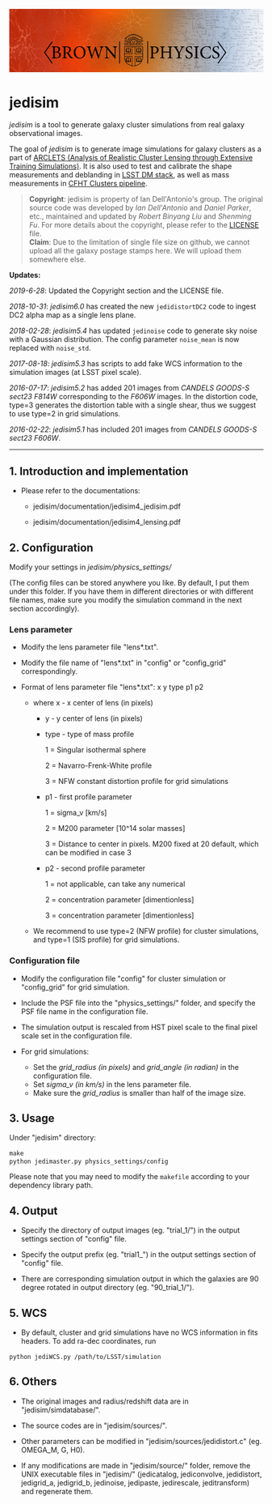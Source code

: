 ![logo](https://github.com/rbliu/Memo-astro/blob/master/images/Brown_physics.jpg "logo of Brown Physics")

# jedisim

*jedisim* is a tool to generate galaxy cluster simulations from real galaxy observational images.

The goal of *jedisim* is to generate image simulations for galaxy clusters as a part of [ARCLETS (Analysis of Realistic Cluster Lensing through Extensive Training Simulations)](http://www.het.brown.edu/people/ian/ClustersChallenge/). It is also used to test and calibrate the shape measurements and deblanding in [LSST DM stack](https://pipelines.lsst.io/index.html), as well as mass measurements in [CFHT Clusters pipeline](https://github.com/nicolaschotard/Clusters).

> **Copyright**: jedisim is property of Ian Dell'Antonio's group. The original source code was developed by *Ian Dell'Antonio* and *Daniel Parker*, etc., maintained and updated by *Robert Binyang Liu* and *Shenming Fu*. For more details about the copyright, please refer to the [LICENSE](https://github.com/rbliu/jedisim/blob/master/LICENSE) file. <br>
> **Claim**: Due to the limitation of single file size on github, we cannot upload all the galaxy postage stamps here. We will upload them somewhere else.

**Updates:**

*2019-6-28*: Updated the Copyright section and the LICENSE file.

*2018-10-31*: *jedisim6.0* has created the new `jedidistortDC2` code to ingest DC2 alpha map as a single lens plane.

*2018-02-28*: *jedisim5.4* has updated `jedinoise` code to generate sky noise with a Gaussian distribution. The config parameter `noise_mean` is now replaced with `noise_std`. 

*2017-08-18*: *jedisim5.3* has scripts to add fake WCS information to the simulation images (at LSST pixel scale).

*2016-07-17*: *jedisim5.2* has added 201 images from *CANDELS GOODS-S sect23 F814W* corresponding to the *F606W* images. In the distortion code, type=3 generates the distortion table with a single shear, thus we suggest to use type=2 in grid simulations.

*2016-02-22*: *jedisim5.1* has included 201 images from *CANDELS GOODS-S sect23 F606W*.

-----------

## 1. Introduction and implementation

* Please refer to the documentations:

    * jedisim/documentation/jedisim4_jedisim.pdf

    * jedisim/documentation/jedisim4_lensing.pdf


## 2. Configuration

Modify your settings in *jedisim/physics_settings/* 

(The config files can be stored anywhere you like. By default, I put them under this folder. If you have them in different directories or with different file names, make sure you modify the simulation command in the next section accordingly).

### Lens parameter

* Modify the lens parameter file "lens*.txt".

* Modify the file name of "lens*.txt" in "config" or "config_grid" correspondingly.

* Format of lens parameter file "lens*.txt": x y type p1 p2
    * where x - x center of lens (in pixels)
        * y - y center of lens (in pixels)
        * type - type of mass profile

            1 = Singular isothermal sphere

            2 = Navarro-Frenk-White profile

            3 = NFW constant distortion profile for grid simulations

        * p1 - first profile parameter

            1 = sigma_v [km/s]

            2 = M200 parameter [10^14 solar masses]

            3 = Distance to center in pixels. M200 fixed at 20 default, which can be modified in case 3

        * p2 - second profile parameter

            1 = not applicable, can take any numerical

            2 = concentration parameter [dimentionless]

            3 = concentration parameter [dimentionless]

    * We recommend to use type=2 (NFW profile) for cluster simulations, and type=1 (SIS profile) for grid simulations.

### Configuration file

* Modify the configuration file "config" for cluster simulation or "config_grid" for grid simulation.

* Include the PSF file into the "physics_settings/" folder, and specify the PSF file name in the configuration file.

* The simulation output is rescaled from HST pixel scale to the final pixel scale set in the configuration file.

* For grid simulations:
    * Set the *grid_radius (in pixels)* and *grid_angle (in radian)* in the configuration file.
    * Set *sigma_v (in km/s)* in the lens parameter file.
    * Make sure the *grid_radius* is smaller than half of the image size.


## 3. Usage

Under "jedisim" directory:
```
make
python jedimaster.py physics_settings/config
```
Please note that you may need to modify the `makefile` according to your dependency library path.

## 4. Output

* Specify the directory of output images (eg. "trial_1/") in the output settings section of "config" file.

* Specify the output prefix (eg. "trial1_") in the output settings section of "config" file.

* There are corresponding simulation output in which the galaxies are 90 degree rotated in output directory (eg. "90_trial_1/").

## 5. WCS

* By default, cluster and grid simulations have no WCS information in fits headers. To add ra-dec coordinates, run
```
python jediWCS.py /path/to/LSST/simulation
```

## 6. Others

* The original images and radius/redshift data are in "jedisim/simdatabase/".

* The source codes are in "jedisim/sources/".

* Other parameters can be modified in "jedisim/sources/jedidistort.c" (eg. OMEGA_M, G, H0).

* If any modifications are made in "jedisim/source/" folder, remove the UNIX executable files in "jedisim/" (jedicatalog, jediconvolve, jedidistort, jedigrid_a, jedigrid_b, jedinoise, jedipaste, jedirescale, jeditransform) and regenerate them.
